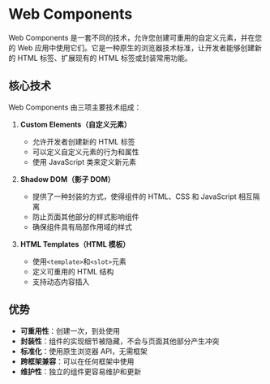 # Web Components

Web Components 是一套不同的技术，允许您创建可重用的自定义元素，并在您的 Web 应用中使用它们。它是一种原生的浏览器技术标准，让开发者能够创建新的 HTML 标签、扩展现有的 HTML 标签或封装常用功能。

## 核心技术

Web Components 由三项主要技术组成：

1. **Custom Elements（自定义元素）**

   - 允许开发者创建新的 HTML 标签
   - 可以定义自定义元素的行为和属性
   - 使用 JavaScript 类来定义新元素

2. **Shadow DOM（影子 DOM）**

   - 提供了一种封装的方式，使得组件的 HTML、CSS 和 JavaScript 相互隔离
   - 防止页面其他部分的样式影响组件
   - 确保组件具有局部作用域的样式

3. **HTML Templates（HTML 模板）**
   - 使用`<template>`和`<slot>`元素
   - 定义可重用的 HTML 结构
   - 支持动态内容插入

## 优势

- **可重用性**：创建一次，到处使用
- **封装性**：组件的实现细节被隐藏，不会与页面其他部分产生冲突
- **标准化**：使用原生浏览器 API，无需框架
- **跨框架兼容**：可以在任何框架中使用
- **维护性**：独立的组件更容易维护和更新

